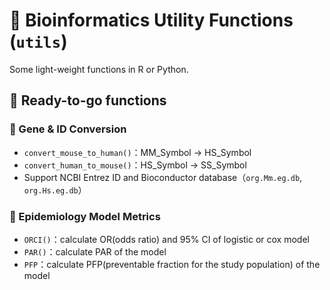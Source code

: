 # 🔧 Bioinformatics Utility Functions (`utils`)
Some light-weight functions in R or Python.


## 🧰 Ready-to-go functions
### 🧬 Gene & ID Conversion
- `convert_mouse_to_human()`：MM_Symbol → HS_Symbol
- `convert_human_to_mouse()`：HS_Symbol → SS_Symbol
- Support NCBI Entrez ID and Bioconductor database（`org.Mm.eg.db`, `org.Hs.eg.db`）

### 🧮 Epidemiology Model Metrics
- `ORCI()`：calculate OR(odds ratio) and 95% CI of logistic or cox model
- `PAR()`：calculate PAR of the model
- `PFP`：calculate PFP(preventable fraction for the study population) of the model
